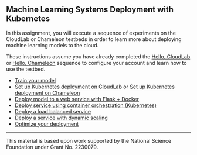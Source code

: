 ## Machine Learning Systems Deployment with Kubernetes

In this assignment, you will execute a sequence of experiments on the CloudLab or Chameleon testbeds in order to learn more about deploying machine learning models to the cloud.

These instructions assume you have already completed the [Hello, CloudLab](https://teaching-on-testbeds.github.io/blog/hello-cloudlab) or [Hello, Chameleon](https://teaching-on-testbeds.github.io/blog/hello-chameleon) sequence to configure your account and learn how to use the testbed.

* [Train your model](train_model/finetune_food_classification_model.ipynb)
* [Set up Kubernetes deployment on CloudLab](reserve/index.md) or [Set up Kubernetes deployment on Chameleon](reserve/reserve_resources_chameleon.ipynb)
* [Deploy model to a web service with Flask + Docker](deploy_app/index.md)
* [Deploy service using container orchestration (Kubernetes)](deploy_k8s/index.md)
* [Deploy a load balanced service](deploy_lb/index.md)
* [Deploy a service with dynamic scaling](deploy_hpa/index.md)
* [Optimize your deployment](challenge/index.md)


---

This material is based upon work supported by the National Science Foundation under Grant No. 2230079. 
